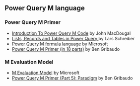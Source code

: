 ## Power Query M language

### Power Query M Primer

- [Introduction To Power Query M Code](https://www.howtoexcel.org/power-query/m-code/) by John MacDougal
- [Lists, Records and Tables in Power Query ](https://ssbi-blog.de/lists-records-and-tables-in-power-query-how-when-and-why/) by Lars Schreiber
- [Power Query M formula language](https://docs.microsoft.com/en-gb/powerquery-m/) by Microsoft
- [Power Query M Primer (in 18 parts)](https://bengribaudo.com/blog/2017/11/17/4107/power-query-m-primer-part1-introduction-simple-expressions-let) by Ben Gribaudo

### M Evaluation Model

- [M Evaluation Model](https://docs.microsoft.com/en-gb/powerquery-m/evaluation-model) by Microsoft
- [Power Query M Primer (Part 5): Paradigm](https://bengribaudo.com/blog/2018/02/28/4391/power-query-m-primer-part5-paradigm) by Ben Gribaudo
